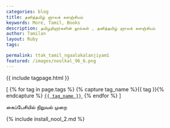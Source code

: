 ```yaml
--- 
categories: blog 
title: தனித்தமிழ் ஞாலக் களஞ்சியம்
keywords: More, Tamil, Books 
description: தமிழறிஞர்களின் நூல்கள் , தனித்தமிழ் ஞாலக் களஞ்சியம்
author: Tamilan 
layout: Ruby 
tags:  

permalink: ttak_tamil_ngaalakalanjiyam1 
featured: /images/noolkal_96_6.png 
--- 
```


{{ include tagpage.html }}
 
 
<span>[
{% for tag in page.tags %}
{% capture tag_name %}{{ tag }}{% endcapture %}
<a href="/books/{{ tag_name }}"><code class="highligher-rouge"><nobr>{{ tag_name }}</nobr></code>&nbsp;</a>
{% endfor %}
]</span>
 
<a name="niruval"> கைப்பேசியில் நிறுவல் முறை</a>

{% include install_nool_2.md %} 